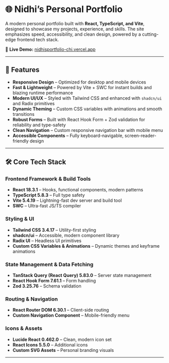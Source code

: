 # 🌐 Nidhi’s Personal Portfolio  

A modern personal portfolio built with **React, TypeScript, and Vite**, designed to showcase my projects, experience, and skills. The site emphasizes speed, accessibility, and clean design, powered by a cutting-edge frontend tech stack.  

🔗 **Live Demo:** [nidhisportfolio-chi.vercel.app](https://nidhisportfolio-chi.vercel.app)

---

## 🚀 Features  

- **Responsive Design** – Optimized for desktop and mobile devices  
- **Fast & Lightweight** – Powered by Vite + SWC for instant builds and blazing runtime performance  
- **Modern UI/UX** – Styled with Tailwind CSS and enhanced with `shadcn/ui` and Radix primitives  
- **Dynamic Theming** – Custom CSS variables with animations and smooth transitions  
- **Robust Forms** – Built with React Hook Form + Zod validation for reliability and type-safety  
- **Clean Navigation** – Custom responsive navigation bar with mobile menu  
- **Accessible Components** – Fully keyboard-navigable, screen-reader-friendly design  

---

## 🛠️ Core Tech Stack  

### Frontend Framework & Build Tools  
- **React 18.3.1** – Hooks, functional components, modern patterns  
- **TypeScript 5.8.3** – Full type safety  
- **Vite 5.4.19** – Lightning-fast dev server and build tool  
- **SWC** – Ultra-fast JS/TS compiler  

### Styling & UI  
- **Tailwind CSS 3.4.17** – Utility-first styling  
- **shadcn/ui** – Accessible, modern component library  
- **Radix UI** – Headless UI primitives  
- **Custom CSS Variables & Animations** – Dynamic themes and keyframe animations  

### State Management & Data Fetching  
- **TanStack Query (React Query) 5.83.0** – Server state management  
- **React Hook Form 7.61.1** – Form handling  
- **Zod 3.25.76** – Schema validation  

### Routing & Navigation  
- **React Router DOM 6.30.1** – Client-side routing  
- **Custom Navigation Component** – Mobile-friendly menu  

### Icons & Assets  
- **Lucide React 0.462.0** – Clean, modern icon set  
- **React Icons 5.5.0** – Additional icons  
- **Custom SVG Assets** – Personal branding visuals  
---
